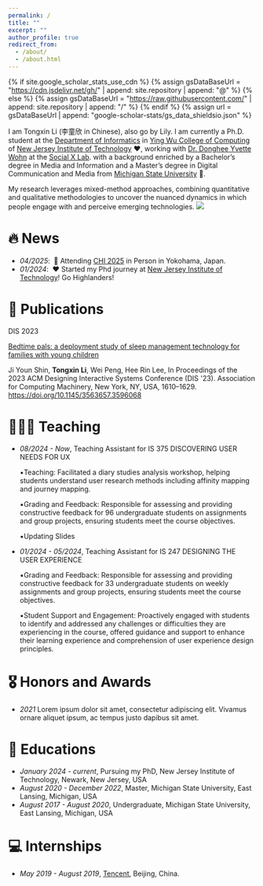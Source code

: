 ```yaml
---
permalink: /
title: ""
excerpt: ""
author_profile: true
redirect_from: 
  - /about/
  - /about.html
---
```


{% if site.google_scholar_stats_use_cdn %}
{% assign gsDataBaseUrl = "https://cdn.jsdelivr.net/gh/" | append: site.repository | append: "@" %}
{% else %}
{% assign gsDataBaseUrl = "https://raw.githubusercontent.com/" | append: site.repository | append: "/" %}
{% endif %}
{% assign url = gsDataBaseUrl | append: "google-scholar-stats/gs_data_shieldsio.json" %}

<span class='anchor' id='about-me'></span>

I am Tongxin Li (李童欣 in Chinese), also go by Lily. I am currently a Ph.D. student at the [Department of Informatics](https://informatics.njit.edu/) in [Ying Wu College of Computing](https://computing.njit.edu/) of [New Jersey Institute of Technology](https://www.njit.edu/) ❤️, working with [Dr. Donghee Yvette Wohn](https://yvettewohn.com/) at the [Social X Lab](https://socialinteractionlab.com/). with a background enriched by a Bachelor’s degree in Media and Information and a Master’s degree in Digital Communication and Media from [Michigan State University](https://msu.edu/) 💚. 

My research leverages mixed-method approaches, combining quantitative and qualitative methodologies to uncover the nuanced dynamics in which people engage with and perceive emerging technologies. <a href='https://scholar.google.com/citations?user=jBreGf0AAAAJ'><img src="https://img.shields.io/endpoint?url={{ url | url_encode }}&logo=Google%20Scholar&labelColor=f6f6f6&color=9cf&style=flat&label=citations"></a>

# 🔥 News
- *04/2025*: &nbsp;👋 Attending [CHI 2025](https://chi2025.acm.org/) in Person in Yokohama, Japan.
- *01/2024*: &nbsp;❤️ Started my Phd journey at [New Jersey Institute of Technology](https://www.njit.edu/)! Go Highlanders!

# 📝 Publications 

<div class="badge">DIS 2023</div> 

[Bedtime pals: a deployment study of sleep management technology for families with young children](https://dl.acm.org/doi/abs/10.1145/3563657.3596068)

Ji Youn Shin, **Tongxin Li**, Wei Peng, Hee Rin Lee, In Proceedings of the 2023 ACM Designing Interactive Systems Conference (DIS '23). Association for Computing Machinery, New York, NY, USA, 1610–1629. https://doi.org/10.1145/3563657.3596068

# 👩🏻‍🏫 Teaching
- *08/2024 - Now*, Teaching Assistant for IS 375 DISCOVERING USER NEEDS FOR UX

  ▪️Teaching: Facilitated a diary studies analysis workshop, helping students understand user research methods including affinity mapping and journey mapping.

  ▪️Grading and Feedback: Responsible for assessing and providing constructive feedback for 96 undergraduate students on assignments and group projects, ensuring students meet the course objectives.

  ▪️Updating Slides

- *01/2024 - 05/2024*, Teaching Assistant for IS 247 DESIGNING THE USER EXPERIENCE

  ▪️Grading and Feedback: Responsible for assessing and providing constructive feedback for 33 undergraduate students on weekly assignments and group projects, ensuring students meet the course objectives.

  ▪️Student Support and Engagement: Proactively engaged with students to identify and addressed any challenges or difficulties they are experiencing in the course, offered guidance and support to enhance their learning experience and comprehension of user experience design principles.

# 🎖 Honors and Awards
- *2021* Lorem ipsum dolor sit amet, consectetur adipiscing elit. Vivamus ornare aliquet ipsum, ac tempus justo dapibus sit amet. 

# 📖 Educations
- *January 2024 - current*, Pursuing my PhD, New Jersey Institute of Technology, Newark, New Jersey, USA
- *August 2020 - December 2022*, Master, Michigan State University, East Lansing, Michigan, USA
- *August 2017 - August 2020*, Undergraduate, Michigan State University, East Lansing, Michigan, USA

<!--
# 💬 Invited Talks

- *2021.03*, .  \| [\[video\]](https://github.com/)
-->

# 💻 Internships
- *May 2019 - August 2019*, [Tencent](https://www.tencent.com/en-us/), Beijing, China.